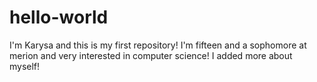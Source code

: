 # hello-world
I'm Karysa and this is my first repository!
I'm fifteen and a sophomore at merion and very interested in computer science!
I added more about myself!
